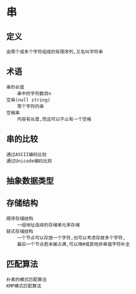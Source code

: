 # 串
## 定义
    由零个或多个字符组成的有限序列,又名叫字符串
## 术语
    串的长度
        串中的字符数目n
    空串(null string)
        零个字符的串
    空格串
        内容有长度,而且可以不止有一个空格
## 串的比较
    通过ASCII编码比较
    通过Unicode编码比较
## 抽象数据类型
## 存储结构
    顺序存储结构
        一组地址连续的存储单元来存储
    链式存储结构
        一个节点可以存放一个字符,也可以考虑存放多个字符,
        最后一个节点若未被占满,可以用#或其他非串值字符补全
## 匹配算法
    朴素的模式匹配算法
    KMP模式匹配算法
